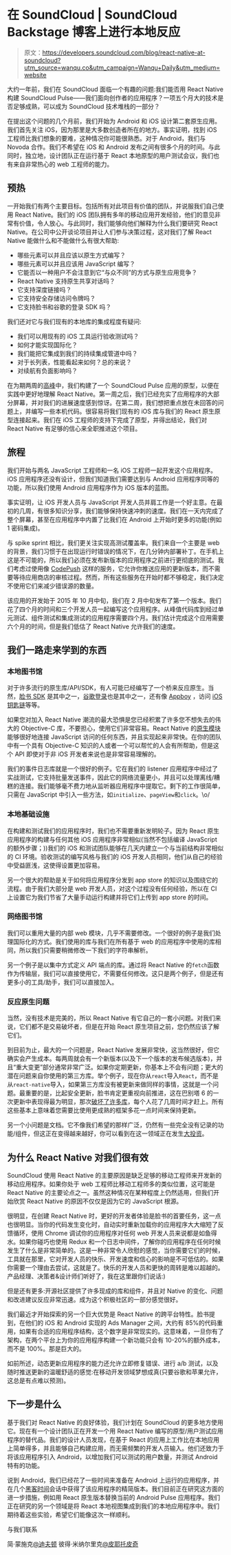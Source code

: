 # 在 SoundCloud | SoundCloud Backstage 博客上进行本地反应

> 原文：<https://developers.soundcloud.com/blog/react-native-at-soundcloud?utm_source=wanqu.co&utm_campaign=Wanqu+Daily&utm_medium=website>

大约一年前，我们在 SoundCloud 面临一个有趣的问题:我们能否用 React Native 构建 SoundCloud Pulse——我们面向创作者的应用程序？一项五个月大的技术是否足够成熟，可以成为 SoundCloud 技术堆栈的一部分？

在提出这个问题的几个月前，我们开始为 Android 和 iOS 设计第二套原生应用。我们首先关注 iOS，因为那里是大多数创造者所在的地方。事实证明，找到 iOS 工程师比我们想象的要难，这种情况你可能很熟悉。对于 Android，我们与 Novoda 合作。我们不希望在 iOS 和 Android 发布之间有很多个月的时间。与此同时，独立地，设计团队正在运行基于 React 本地原型的用户测试会议，我们也有来自非常热心的 web 工程师的能力。

## 预热

一开始我们有两个主要目标。包括所有对此项目有价值的团队，并说服我们自己使用 React Native。我们的 iOS 团队拥有多年的移动应用开发经验，他们的意见非常有价值，令人放心。与此同时，我们能够向他们解释为什么我们要研究 React Native。在公司中公开谈论项目并让人们参与决策过程，这对我们了解 React Native 能做什么和不能做什么有很大帮助:

*   哪些元素可以并且应该以原生方式编写？
*   哪些元素可以并且应该用 JavaScript 编写？
*   它能否以一种用户不会注意到它“与众不同”的方式与原生应用竞争？
*   React Native 支持原生共享对话吗？
*   它支持深度链接吗？
*   它支持安全存储访问令牌吗？
*   它支持脸书和谷歌的登录 SDK 吗？

我们还对它与我们现有的本地库的集成程度有疑问:

*   我们可以用现有的 iOS 工具运行验收测试吗？
*   如何才能实现国际化？
*   我们能把它集成到我们的持续集成管道中吗？
*   对于长列表，性能看起来如何？总的来说？
*   对续航有负面影响吗？

在为期两周的[高峰](https://en.wikipedia.org/wiki/Spike_(software_development))中，我们构建了一个 SoundCloud Pulse 应用的原型，以便在实践中更好地理解 React Native。第一周之后，我们已经充实了应用程序的大部分屏幕，并对我们的进展速度感到惊讶。在第二周，我们想把重点放在未回答的问题上，并编写一些本机代码。很容易将我们现有的 iOS 库与我们的 React 原生原型连接起来。我们在 iOS 工程师的支持下完成了原型，并得出结论，我们对 React Native 有足够的信心来全职推进这个项目。

## 旅程

我们开始与两名 JavaScript 工程师和一名 iOS 工程师一起开发这个应用程序。iOS 应用程序还没有设计，但我们知道我们需要达到与 Android 应用程序同等的功能，所以我们使用 Android 应用程序作为 iOS 版本的蓝图。

事实证明，让 iOS 开发人员与 JavaScript 开发人员并肩工作是一个好主意。在最初的几周，有很多知识分享，我们能够保持快速冲刺的速度。我们在一天内完成了整个屏幕，甚至在应用程序中内置了比我们在 Android 上开始时更多的功能(例如 1 密码集成)。

与 spike sprint 相比，我们更关注实现高测试覆盖率。我们来自一个主要是 web 的背景，我们习惯于在出现运行时错误的情况下，在几分钟内部署补丁。在手机上这是不可能的，所以我们必须在发布新版本的应用程序之前进行更彻底的测试。我们考虑过使用像 [CodePush](https://microsoft.github.io/code-push/) 这样的服务，它允许你推送应用的更新版本，而不需要等待应用商店的审核过程。然而，所有这些服务在开始时都不够稳定，我们决定不使用它们来减少错误源的数量。

该应用的开发始于 2015 年 10 月中旬，我们在 2 月中旬发布了第一个版本。我们花了四个月的时间和三个开发人员一起编写这个应用程序。从峰值代码库到经过单元测试、组件测试和集成测试的应用程序需要四个月。我们估计完成这个应用需要六个月的时间，但是我们低估了 React Native 允许我们的速度。

## 我们一路走来学到的东西

### 本地图书馆

对于许多流行的原生库/API/SDK，有人可能已经编写了一个桥来反应原生。当然，[脸书 SDK](https://github.com/facebook/react-native-fbsdk) 是其中之一，[谷歌登录](https://github.com/devfd/react-native-google-signin)也是其中之一，还有像 [Appboy](https://github.com/Appboy/appboy-react-sdk) ，访问 [iOS 钥匙链](https://github.com/oblador/react-native-keychain)等等。

如果您对加入 React Native 潮流的最大恐惧是您已经积累了许多您不想失去的伟大的 Objective-C 库，不要担心，使用它们非常容易。React Native 的[原生模块](http://facebook.github.io/react-native/docs/native-modules-ios.html)能够很好地连接 JavaScript 访问的任何东西，并且实现起来非常快。在你的团队中有一个具有 Objective-C 知识的人或者一个可以帮忙的人会有所帮助，但是这个 API 即使对于非 iOS 开发者来说也是非常容易理解的。

我们的事件日志库就是一个很好的例子。它在我们的 listener 应用程序中经过了实战测试，它支持批量发送事件，因此它的网络流量更小，并且可以处理离线/糟糕的连接。我们能够毫不费力地从监听器应用程序中提取它。剩下的工作很简单，只需在 JavaScript 中引入一些方法，如`initialize`、`pageView`和`click`。\o/

### 本地基础设施

在构建和测试我们的应用程序时，我们也不需要重新发明轮子。因为 React 原生应用程序的构建与任何其他 iOS 应用程序非常相似(当然不包括编译 JavaScript 的额外步骤；))我们的 iOS 和测试团队能够在几天内建立一个与当前结构非常相似的 CI 环境。验收测试的编写风格与我们的 iOS 开发人员相同，他们从自己的经验中受益匪浅，这使得设置更加容易。

另一个很大的帮助是关于如何将应用程序分发到 app store 的知识以及围绕它的流程。由于我们大部分是 web 开发人员，对这个过程没有任何经验，所以在 CI 上设置它为我们节省了大量手动运行构建并将它们上传到 app store 的时间。

### 网络图书馆

我们可以重用大量的内部 web 模块，几乎不需要修改。一个很好的例子是我们处理国际化的方式。我们使用的库与我们在所有基于 web 的应用程序中使用的库相同，所以我们只需要稍微修改一下我们的字符串解析。

另一个例子是以集中方式定义 API 端点的库。通过将 React Native 的`fetch`函数作为传输层，我们可以直接使用它，不需要任何修改。这只是两个例子，但是还有更多小的工具/助手，我们可以直接加入。

### 反应原生问题

当然，没有技术是完美的，所以 React Native 有它自己的一套小问题。对我们来说，它们都不是交易破坏者，但是在开始 React 原生项目之前，您仍然应该了解它们。

到目前为止，最大的一个问题是，React Native 发展非常快，这当然很好，但它确实会产生成本。每两周就会有一个新版本(以及下一个版本的发布候选版本)，并且“重大变更”部分通常非常广泛。如果你定期更新，你基本上不会有问题；更大的潜在问题来自你使用的第三方库。举个例子，现在你从`react`导入`React`，而不是从`react-native`导入，如果第三方库没有被更新来做同样的事情，这就是一个问题。最重要的是，比起安全更新，脸书肯定更重视向前推进，这在巴别塔 6 的一次更新中表现得最为明显，那次[破坏了许多库](https://github.com/facebook/react-native/issues/4062)，每个人花了几周时间才赶上。所有这些基本上意味着您需要比使用更成熟的框架多花一点时间来保持更新。

另一个小问题是文档。它不像我们希望的那样广泛，仍然有一些完全没有记录的功能/组件，但这正在变得越来越好，你可以看到在这一领域正在发生[大投资](https://twitter.com/reactjs/status/743937815705059330)。

## 为什么 React Native 对我们很有效

SoundCloud 使用 React Native 的主要原因是缺乏足够的移动工程师来开发新的移动应用程序。如果你处于 web 工程师比移动工程师多的类似位置，这可能是 React Native 的主要论点之一。虽然这种情况在某种程度上仍然适用，但我们开始欣赏 React Native 的原因不仅仅是因为它的 JavaScript 根源。

很明显，在创建 React Native 时，更好的开发者体验是脸书的首要任务，这一点也很明显。当你的代码发生变化时，自动实时重新加载你的应用程序大大缩短了反馈循环，使用 Chrome 调试你的应用程序对任何 web 开发人员来说都是如鱼得水。如果你碰巧也使用 Redux 和一个日志中间件，了解你的应用程序在任何时候发生了什么是非常简单的。这是一种非常令人欣慰的感觉，当你需要它们的时候，工具就在那里，它对开发人员的快乐、开发速度和信心的影响是不可低估的。如果你需要一个理由去尝试，这就是了。快乐的开发人员和更快的周转是难以超越的。产品经理、决策者&设计师们听好了，我在这里跟你们说话:)

但是还有更多:开源社区提供了许多现成的库和组件，并且对 Native 的变化、问题和改进建议反应非常迅速。成为这个积极社区的一部分感觉很好。

我们最近才开始探索的另一个巨大优势是 React Native 的跨平台特性。脸书提到，在他们的 iOS 和 Android 实现的 Ads Manager 之间，大约有 85%的代码重用，如果有合适的应用程序结构，这个数字是非常现实的。这意味着，一旦你有了架构，在两个平台上为你的应用程序构建一个新功能只会有 10-20%的额外成本，而不是 100%。那是巨大的。

如前所述，动态更新应用程序的能力还允许立即修复错误、进行 a/b 测试，以及随时推送更新的温暖舒适的感觉:在移动开发领域梦想成真(只要谷歌和苹果允许，这总是有点难以预测)。

## 下一步是什么

基于我们对 React Native 的良好体验，我们计划在 SoundCloud 的更多地方使用它。现在有一个设计团队正在开发一个用 React Native 编写的原型/用户测试应用程序的替代品。我们的设计人员发现，在基于 React 的应用上工作比在本地应用上简单得多，并且能够自己构建应用，而无需频繁的开发人员输入。他们还致力于将该应用程序引入 Android，以增加我们可以测试的用户数量，并测试 Android 特有的功能。

说到 Android，我们已经花了一些时间来准备在 Android 上运行的应用程序，并在几个[黑客时间](https://developers.soundcloud.com/blog/stop-hacker-time)会话中获得了该应用程序的精简版本。我们目前正在研究这方面的进一步措施，例如用 React 原生版本替换当前的 Android Pulse 应用程序。我们正在研究的另一个领域是将 React 本地视图集成到我们的本地应用程序中。我们期待着这些实验，希望它们能像这次一样顺利。

与我们联系

简·蒙施克[@迪夫顿](https://twitter.com/thedeftone)
彼得·米纳尔里克[@皮耶托皮奇](https://twitter.com/pietropizzi)